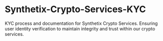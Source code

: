 # Synthetix-Crypto-Services-KYC
KYC process and documentation for Synthetix Crypto Services. Ensuring user identity verification to maintain integrity and trust within our crypto services.
